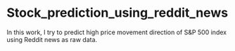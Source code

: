 # Stock_prediction_using_reddit_news
In this work, I try to predict high price movement direction of S&amp;P 500 index using Reddit news as raw data.
